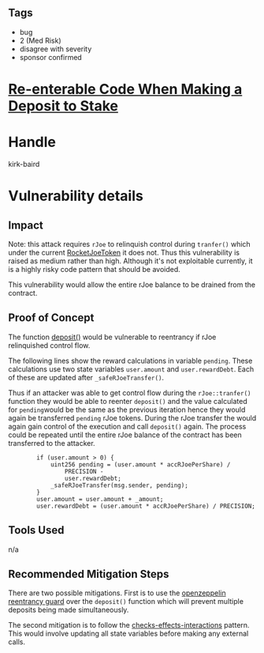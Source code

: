 ## Tags

- bug
- 2 (Med Risk)
- disagree with severity
- sponsor confirmed

# [Re-enterable Code When Making a Deposit to Stake](https://github.com/code-423n4/2022-01-trader-joe-findings/issues/127) 

# Handle

kirk-baird


# Vulnerability details

## Impact

Note: this attack requires `rJoe` to relinquish control during `tranfer()` which under the current [RocketJoeToken](https://github.com/code-423n4/2022-01-trader-joe/blob/main/contracts/RocketJoeToken.sol) it does not. Thus this vulnerability is raised as medium rather than high. Although it's not exploitable currently, it is a highly risky code pattern that should be avoided.

This vulnerability would allow the entire rJoe balance to be drained from the contract.

## Proof of Concept

The function [deposit()](https://github.com/code-423n4/2022-01-trader-joe/blob/main/contracts/RocketJoeStaking.sol#L96) would be vulnerable to reentrancy if rJoe relinquished control flow.

The following lines show the reward calculations in variable `pending`. These calculations use two state variables `user.amount` and `user.rewardDebt`. Each of these are updated after `_safeRJoeTransfer()`.

Thus if an attacker was able to get control flow during the `rJoe::tranfer()` function they would be able to reenter `deposit()` and the value calculated for `pending`would be the same as the previous iteration hence they would again be transferred `pending` rJoe tokens. During the rJoe transfer the would again gain control of the execution and call `deposit()` again. The process could be repeated until the entire rJoe balance of the contract has been transferred to the attacker.

```solidity
        if (user.amount > 0) {
            uint256 pending = (user.amount * accRJoePerShare) /
                PRECISION -
                user.rewardDebt;
            _safeRJoeTransfer(msg.sender, pending);
        }
        user.amount = user.amount + _amount;
        user.rewardDebt = (user.amount * accRJoePerShare) / PRECISION;
```


## Tools Used

n/a

## Recommended Mitigation Steps

There are two possible mitigations. First is to use the [openzeppelin reentrancy guard](https://github.com/OpenZeppelin/openzeppelin-contracts/blob/master/contracts/security/ReentrancyGuard.sol) over the `deposit()` function which will prevent multiple deposits being made simultaneously.

The second mitigation is to follow the [checks-effects-interactions](https://docs.soliditylang.org/en/v0.8.11/security-considerations.html#re-entrancy) pattern. This would involve updating all state variables before making any external calls.


